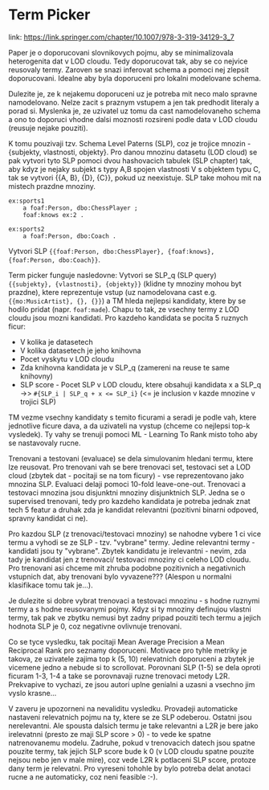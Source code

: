 # Term Picker

link: https://link.springer.com/chapter/10.1007/978-3-319-34129-3_7

Paper je o doporucovani slovnikovych pojmu, aby se minimalizovala heterogenita dat v LOD cloudu. Tedy doporucovat tak, aby se co nejvice reusovaly termy. Zaroven se snazi inferovat schema a pomoci nej zlepsit doporucovani. Idealne aby byla doporuceni pro lokalni modelovane schema. 

Dulezite je, ze k nejakemu doporuceni uz je potreba mit neco malo spravne namodelovano. Nelze zacit s praznym vstupem a jen tak predhodit literaly a porad si. Myslenka je, ze uzivatel uz tomu da cast namodelovaneho schema a ono to doporuci vhodne dalsi moznosti rozsireni podle data v LOD cloudu (reusuje nejake pouziti).

K tomu pouzivaji tzv. Schema Level Paterns (SLP), coz je trojice mnozin - {subjekty, vlastnosti, objekty}. Pro danou mnozinu datasetu (LOD cloud) se pak vytvori tyto SLP pomoci dvou hashovacich tabulek (SLP chapter) tak, aby kdyz je nejaky subjekt s typy A,B spojen vlastnosti V s objektem typu C, tak se vytvori {{A, B}, {D}, {C}}, pokud uz neexistuje. SLP take mohou mit na mistech prazdne mnoziny.

```turtle
ex:sports1 
    a foaf:Person, dbo:ChessPlayer ;
    foaf:knows ex:2 .

ex:sports2 
    a foaf:Person, dbo:Coach .
```

Vytvori SLP `{{foaf:Person, dbo:ChessPlayer}, {foaf:knows}, {foaf:Person, dbo:Coach}}`.

Term picker funguje nasledovne: Vytvori se SLP_q (SLP query) `{{subjekty}, {vlastnosti}, {objekty}}` (klidne ty mnoziny mohou byt prazdne), ktere reprezentuje vstup (uz namodelovana cast e.g. `{{mo:MusicArtist}, {}, {}}`) a TM hleda nejlepsi kandidaty, ktere by se hodilo pridat (napr. `foaf:made`). Chapu to tak, ze vsechny termy z LOD cloudu jsou mozni kandidati. Pro kazdeho kandidata se pocita 5 ruznych ficur:
- V kolika je datasetech
- V kolika datasetech je jeho knihovna
- Pocet vyskytu v LOD cloudu
- Zda knihovna kandidata je v SLP_q (zamereni na reuse te same knihovny)
- SLP score - Pocet SLP v LOD cloudu, ktere obsahuji kandidata x a SLP_q ->> `#{SLP_i | SLP_q + x <= SLP_i}` (<= je inclusion v kazde mnozine v trojici SLP)

TM vezme vsechny kandidaty s temito ficurami a seradi je podle vah, ktere jednotlive ficure dava, a da uzivateli na vystup (chceme co nejlepsi top-k vysledek). Ty vahy se trenuji pomoci ML - Learning To Rank misto toho aby se nastavovaly rucne. 

Trenovani a testovani (evaluace) se dela simulovanim hledani termu, ktere lze reusovat. Pro trenovani vah se bere trenovaci set, testovaci set a LOD cloud (zbytek dat - pocitaji se na tom ficury) - vse reprezentovano jako mnozina SLP. Evaluaci delaji pomoci 10-fold leave-one-out. Trenovaci a testovaci mnozina jsou disjunktni mnoziny disjunktnich SLP. Jedna se o supervised trenovani, tedy pro kazdeho kandidata je potreba jednak znat tech 5 featur a druhak zda je kandidat relevantni (pozitivni binarni odpoved, spravny kandidat ci ne).

Pro kazdou SLP (z trenovaci/testovaci mnoziny) se nahodne vybere 1 ci vice termu a vyhodi se ze SLP - tzv. "vybrane" termy. Jedine relevantni termy - kandidati jsou ty "vybrane". Zbytek kandidatu je irelevantni - nevim, zda tady je kandidat jen z trenovaci/ testovaci mnoziny ci celeho LOD cloudu. Pro trenovani asi chceme mit zhruba podobne pozitivnich a negativnich vstupnich dat, aby trenovani bylo vyvazene??? (Alespon u normalni klasifikace tomu tak je...). 

Je dulezite si dobre vybrat trenovaci a testovaci mnozinu - s hodne ruznymi termy a s hodne reusovanymi pojmy. Kdyz si ty mnoziny definujou vlastni termy, tak pak ve zbytku nemusi byt zadny pripad pouziti tech termu a jejich hodnota SLP je 0, coz negativne ovlivnuje trenovani.

Co se tyce vysledku, tak pocitaji Mean Average Precision a Mean Reciprocal Rank pro seznamy doporuceni. Motivace pro tyhle metriky je takova, ze uzivatele zajima top k (5, 10) relevatnich doporuceni a zbytek je vicemene jedno a nebude si to scrollovat. Porovnani SLP (1-5) se dela oproti ficuram 1-3, 1-4 a take se porovnavaji ruzne trenovaci metody L2R. Prekvapive to vychazi, ze jsou autori uplne genialni a uzasni a vsechno jim vyslo krasne...

V zaveru je upozorneni na nevaliditu vysledku. Provadeji automaticke nastaveni relevatnich pojmu na ty, ktere se ze SLP odeberou. Ostatni jsou nerelevantni. Ale spousta dalsich termu je take relevantni a L2R je bere jako irelevatnni (presto ze maji SLP score > 0) - to vede ke spatne natrenovanemu modelu. Zadruhe, pokud v trenovacich datech jsou spatne pouzite termy, tak jejich SLP score bude k 0 (v LOD cloudu spatne pouzite nejsou nebo jen v male mire), coz vede L2R k potlaceni SLP score, protoze dany term je relevatni. Pro vyreseni tohohle by bylo potreba delat anotaci rucne a ne automaticky, coz neni feasible :-).








